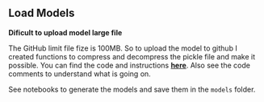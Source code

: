 ## **Load Models**

**Dificult to upload model large file**

The GitHub limit file fize is 100MB. So to upload the model to github I created functions to compress and decompress the pickle file and make it possible.
You can find the code and instructions [**here**](load_models.py). Also see the code comments to understand what is going on.

See notebooks to generate the models and save them in the `models` folder.